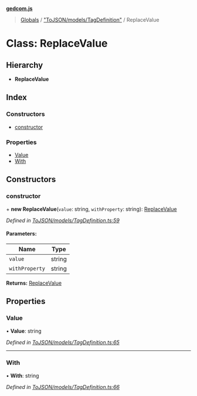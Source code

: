 **[gedcom.js](../README.md)**

> [Globals](../globals.md) / ["ToJSON/models/TagDefinition"](../modules/_tojson_models_tagdefinition_.md) / ReplaceValue

# Class: ReplaceValue

## Hierarchy

* **ReplaceValue**

## Index

### Constructors

* [constructor](_tojson_models_tagdefinition_.replacevalue.md#constructor)

### Properties

* [Value](_tojson_models_tagdefinition_.replacevalue.md#value)
* [With](_tojson_models_tagdefinition_.replacevalue.md#with)

## Constructors

### constructor

\+ **new ReplaceValue**(`value`: string, `withProperty`: string): [ReplaceValue](_tojson_models_tagdefinition_.replacevalue.md)

*Defined in [ToJSON/models/TagDefinition.ts:59](https://github.com/Jisco/gedcom.js/blob/af9d585/src/ToJSON/models/TagDefinition.ts#L59)*

#### Parameters:

Name | Type |
------ | ------ |
`value` | string |
`withProperty` | string |

**Returns:** [ReplaceValue](_tojson_models_tagdefinition_.replacevalue.md)

## Properties

### Value

•  **Value**: string

*Defined in [ToJSON/models/TagDefinition.ts:65](https://github.com/Jisco/gedcom.js/blob/af9d585/src/ToJSON/models/TagDefinition.ts#L65)*

___

### With

•  **With**: string

*Defined in [ToJSON/models/TagDefinition.ts:66](https://github.com/Jisco/gedcom.js/blob/af9d585/src/ToJSON/models/TagDefinition.ts#L66)*
